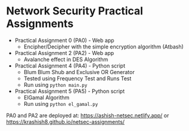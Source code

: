 # Network Security Practical Assignments

- Practical Assignment 0 (PA0) - Web app
  - Encipher/Decipher with the simple encryption algorithm (Atbash)
- Practical Assignment 2 (PA2) - Web app
  - Avalanche effect in DES Algorithm
- Practical Assignment 4 (PA4) - Python script
  - Blum Blum Shub and Exclusive OR Generator
  - Tested using Frequency Test and Runs Test
  - Run using `python main.py`
- Practical Assignment 5 (PA5) - Python script
  - ElGamal Algorithm
  - Run using `python el_gamal.py`

PA0 and PA2 are deployed at: https://ashish-netsec.netlify.app/ or https://krashish8.github.io/netsec-assignments/
